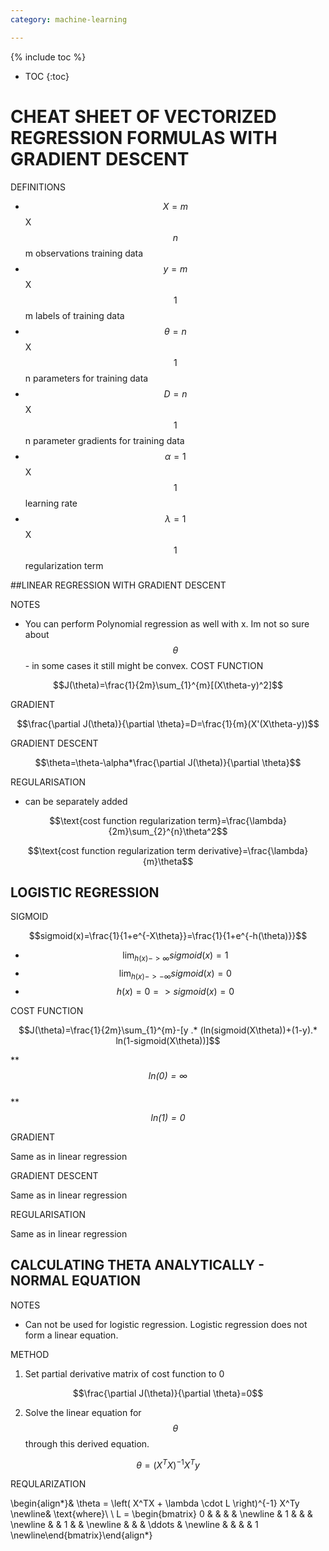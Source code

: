 ```yaml
---
category: machine-learning

---
```





{% include toc %}
+ TOC
{:toc}  

# CHEAT SHEET OF VECTORIZED REGRESSION FORMULAS WITH GRADIENT DESCENT  


DEFINITIONS
+ $$X = m$$X$$n$$ m observations training data
+ $$y = m$$X$$1$$ m labels of training data
+ $$\theta = n$$X$$1$$ n parameters for training data
+ $$D=n$$X$$1$$ n parameter gradients for training data
+ $$\alpha= 1$$X$$1$$  learning rate
+ $$\lambda= 1$$X$$1$$ regularization term


##LINEAR REGRESSION WITH GRADIENT DESCENT

NOTES

+ You can perform Polynomial regression as well with x. Im not so sure about $$\theta$$ - in some cases it still might be convex.
COST FUNCTION

$$J(\theta)=\frac{1}{2m}\sum_{1}^{m}[(X\theta-y)^2]$$  

GRADIENT

$$\frac{\partial J(\theta)}{\partial \theta}=D=\frac{1}{m}(X'(X\theta-y))$$

GRADIENT DESCENT  

$$\theta=\theta-\alpha*\frac{\partial J(\theta)}{\partial \theta}$$

REGULARISATION

+ can be separately added

$$\text{cost function regularization term}=\frac{\lambda}{2m}\sum_{2}^{n}\theta^2$$

$$\text{cost function regularization term derivative}=\frac{\lambda}{m}\theta$$

## LOGISTIC REGRESSION

SIGMOID


$$sigmoid(x)=\frac{1}{1+e^{-X\theta}}=\frac{1}{1+e^{-h(\theta)}}$$

+ $$\lim_{h(x)->\infty} sigmoid(x)=1$$  
+ $$\lim_{h(x)->-\infty} sigmoid(x)=0$$  
+ $$h(x)=0=>sigmoid(x)=0$$

COST FUNCTION

$$J(\theta)=\frac{1}{2m}\sum_{1}^{m}-[y .* (ln(sigmoid(X\theta))+(1-y).* ln(1-sigmoid(X\theta))]$$  

** _$$ln(0)=\infty$$_  
** _$$ln(1)=0$$_  

GRADIENT   

Same as in linear regression



GRADIENT DESCENT  


Same as in linear regression  

REGULARISATION

Same as in linear regression  

## CALCULATING THETA ANALYTICALLY - NORMAL EQUATION

NOTES

+ Can not be used for logistic regression. Logistic regression does not form a linear equation.  


METHOD   

1. Set partial derivative matrix of cost function to 0

$$\frac{\partial J(\theta)}{\partial \theta}=0$$  

2. Solve the linear equation for $$\theta$$ through this derived equation.

$$\theta = (X^T X)^{-1}X^T y$$

REQULARIZATION


$$$$
\begin{align*}& \theta = \left( X^TX + \lambda \cdot L \right)^{-1} X^Ty \newline& \text{where}\ \ L = \begin{bmatrix} 0 & & & & \newline & 1 & & & \newline & & 1 & & \newline & & & \ddots & \newline & & & & 1 \newline\end{bmatrix}\end{align*}
$$$$
